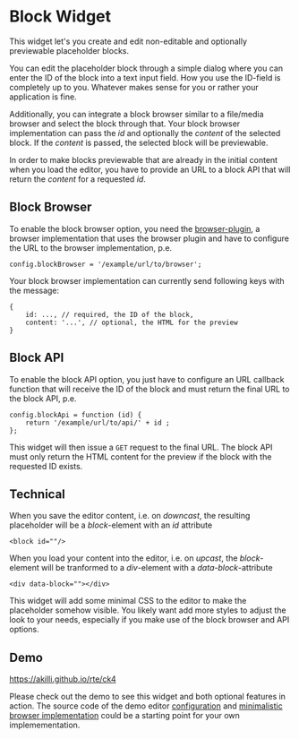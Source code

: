 # Block Widget

This widget let's you create and edit non-editable and optionally previewable placeholder blocks. 

You can edit the placeholder block through a simple dialog where you can enter the ID of the block into a text input field. How you use the ID-field is completely up to you. Whatever makes sense for you or rather your application is fine. 

Additionally, you can integrate a block browser similar to a file/media browser and select the block through that. Your block browser implementation can pass the *id* and optionally the *content* of the selected block. If the *content* is passed, the selected block will be previewable.

In order to make blocks previewable that are already in the initial content when you load the editor, you have to provide an URL to a block API that will return the *content* for a requested *id*.

## Block Browser

To enable the block browser option, you need the [browser-plugin](https://ckeditor.com/cke4/addon/browser), a browser implementation that uses the browser plugin and have to configure the URL to the browser implementation, p.e.
    
    config.blockBrowser = '/example/url/to/browser';

Your block browser implementation can currently send following keys with the message:

    {
        id: ..., // required, the ID of the block,
        content: '...', // optional, the HTML for the preview
    }

## Block API

To enable the block API option, you just have to configure an URL callback function that will receive the ID of the block and must return the final URL to the block API, p.e.

    config.blockApi = function (id) {
        return '/example/url/to/api/' + id ;
    };

This widget will then issue a `GET` request to the final URL. The block API must only return the HTML content for the preview if the block with the requested ID exists.

## Technical

When you save the editor content, i.e. on *downcast*, the resulting placeholder will be a *block*-element with an *id* attribute

    <block id=""/>

When you load your content into the editor, i.e. on *upcast*, the *block*-element will be tranformed to a *div*-element with a *data-block*-attribute

    <div data-block=""></div>

This widget will add some minimal CSS to the editor to make the placeholder somehow visible. You likely want add more styles to adjust the look to your needs, especially if you make use of the block browser and API options.

## Demo

https://akilli.github.io/rte/ck4

Please check out the demo to see this widget and both optional features in action. The source code of the demo editor [configuration](https://github.com/akilli/rte/blob/master/ck4/index.js) and [minimalistic browser implementation](https://github.com/akilli/rte/tree/master/browser) could be a starting point for your own implemementation. 
